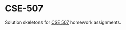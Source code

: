 CSE-507
=======

Solution skeletons for [CSE 507](http://courses.cs.washington.edu/courses/cse507/14au/index.html) homework assignments.
